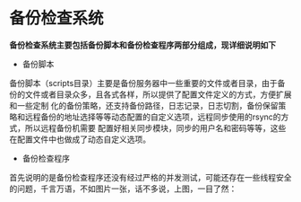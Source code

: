 # 备份检查系统

**备份检查系统主要包括备份脚本和备份检查程序两部分组成，现详细说明如下**

* 备份脚本

备份脚本（scripts目录）主要是备份服务器中一些重要的文件或者目录，由于备份的文件或者目录众多，且各式各样，所以提供了配置文件定义的方式，方便扩展和一些定制
化的备份策略，还支持备份路径，日志记录，日志切割，备份保留策略和远程备份的地址选择等等动态配置的自定义选项，远程同步使用的rsync的方式，所以远程备份机需要
配置好相关同步模块，同步的用户名和密码等等，这些在配置文件中也做成了动态自定义选项。

* 备份检查程序

首先说明的是备份检查程序还没有经过严格的并发测试，可能还存在一些线程安全的问题，千言万语，不如图片一张，话不多说，上图，一目了然：
